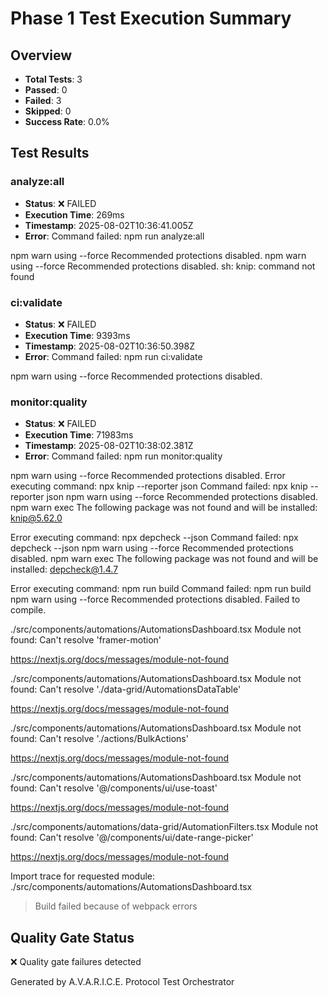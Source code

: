 # Phase 1 Test Execution Summary

## Overview

- **Total Tests**: 3
- **Passed**: 0
- **Failed**: 3
- **Skipped**: 0
- **Success Rate**: 0.0%

## Test Results

### analyze:all

- **Status**: ❌ FAILED
- **Execution Time**: 269ms
- **Timestamp**: 2025-08-02T10:36:41.005Z
- **Error**: Command failed: npm run analyze:all

npm warn using --force Recommended protections disabled.
npm warn using --force Recommended protections disabled.
sh: knip: command not found

### ci:validate

- **Status**: ❌ FAILED
- **Execution Time**: 9393ms
- **Timestamp**: 2025-08-02T10:36:50.398Z
- **Error**: Command failed: npm run ci:validate

npm warn using --force Recommended protections disabled.

### monitor:quality

- **Status**: ❌ FAILED
- **Execution Time**: 71983ms
- **Timestamp**: 2025-08-02T10:38:02.381Z
- **Error**: Command failed: npm run monitor:quality

npm warn using --force Recommended protections disabled.
Error executing command: npx knip --reporter json
Command failed: npx knip --reporter json
npm warn using --force Recommended protections disabled.
npm warn exec The following package was not found and will be installed: knip@5.62.0

Error executing command: npx depcheck --json
Command failed: npx depcheck --json
npm warn using --force Recommended protections disabled.
npm warn exec The following package was not found and will be installed: depcheck@1.4.7

Error executing command: npm run build
Command failed: npm run build
npm warn using --force Recommended protections disabled.
Failed to compile.

./src/components/automations/AutomationsDashboard.tsx
Module not found: Can't resolve 'framer-motion'

https://nextjs.org/docs/messages/module-not-found

./src/components/automations/AutomationsDashboard.tsx
Module not found: Can't resolve './data-grid/AutomationsDataTable'

https://nextjs.org/docs/messages/module-not-found

./src/components/automations/AutomationsDashboard.tsx
Module not found: Can't resolve './actions/BulkActions'

https://nextjs.org/docs/messages/module-not-found

./src/components/automations/AutomationsDashboard.tsx
Module not found: Can't resolve '@/components/ui/use-toast'

https://nextjs.org/docs/messages/module-not-found

./src/components/automations/data-grid/AutomationFilters.tsx
Module not found: Can't resolve '@/components/ui/date-range-picker'

https://nextjs.org/docs/messages/module-not-found

Import trace for requested module:
./src/components/automations/AutomationsDashboard.tsx

> Build failed because of webpack errors

## Quality Gate Status

❌ Quality gate failures detected

Generated by A.V.A.R.I.C.E. Protocol Test Orchestrator
